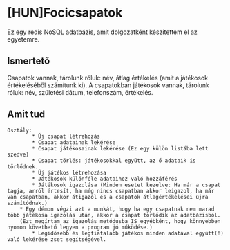# [HUN]Focicsapatok

Ez egy redis NoSQL adatbázis, amit dolgozatként készítettem el az egyetemre.

## Ismertető
Csapatok vannak, tárolunk róluk: név, átlag értékelés (amit a játékosok értékeléséből számítunk ki).
A csapatokban játékosok vannak, tárolunk róluk: név, születési dátum, telefonszám, értékelés. 

## Amit tud
	Osztály:
    		* Új csapat létrehozás
    		* Csapat adatainak lekérése
    		* Csapat játékosainak lekérése (Ez egy külön listába lett szedve)
    		* Csapat törlés: játékosokkal együtt, az ő adataik is törlődnek.
    		* Új játékos létrehozása
    		* Játékosok különféle adataihoz való hozzáférés
    		* Játékosok igazolása (Minden esetet kezelve: Ha már a csapat tagja, arról értesít, ha még nincs csapatban akkor leigazol, ha már van csapatban, akkor átigazol és a csapatok átlagértékelései újra számítódnak.)
		* Egy démon végzi azt a munkát, hogy ha egy csapatnak nem marad több játékosa igazolás után, akkor a csapat törlődik az adatbázisból. 
		(Ezt megírtam az igazolás metódusba IS egyébként, hogy könnyebben nyomon követhető legyen a program jó működése.)
    		* Legidősebb és legfiatalabb játékos minden adatával együtt(!) való lekérése zset segítségével.
